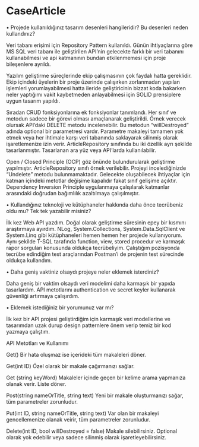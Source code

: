 # CaseArticle

•	Projede kullanıldığınız tasarım desenleri hangileridir? Bu desenleri neden kullandınız?

Veri tabanı erişimi için Repository Pattern kullanıldı. Günün ihtiyaçlarına göre MS SQL veri tabanı ile geliştirilen API’nin gelecekte farklı bir veri tabanını kullanabilmesi ve api katmanının bundan etkilenmemesi için proje bileşenlere ayrıldı.

Yazılım geliştirme süreçlerinde ekip çalışmasının çok faydalı hatta gereklidir. Ekip içindeki üyelerin bir proje üzerinde çalışırken zorlanmadan yapılan işlemleri yorumlayabilmesi hatta ileride geliştiricinin bizzat koda bakarken neler yaptığımı vakit kaybetmeden anlayabilmesi için SOLID prensiplere uygun tasarım yapıldı.

Sıradan CRUD fonksiyonlarına ek fonksiyonlar tanımlandı. Her sınıf ve metodun sadece bir görevi olması amaçlanarak geliştirildi. Örnek verecek olursak API’daki DELETE metodu incelenebilir. Bu metodun “willDestroyed” adında optional bir parametresi vardır. Parametre makaleyi tamamen yok etmek veya her ihtimale karşı veri tabanında saklayarak silinmiş olarak işaretlemenize izin verir. ArticleRepository sınıfında bu iki özellik ayrı şekilde tasarlanmıştır. Tasarlanan ara yüz veya API’larda kullanılabilir.

Open / Closed Principle (OCP) göz önünde bulundurularak geliştirme yapılmıştır. ArticleRepository sınıfı örnek verilebilir. Projeyi incelediğinizde “Undelete” metodu bulunmamaktadır. Gelecekte oluşabilecek ihtiyaçlar için katman içindeki metotlar değişime kapalıdır fakat sınıf gelişime açıktır.
Dependency Inversion Principle uygulanmaya çalışılarak katmanlar arasındaki doğrudan bağımlılık azaltılmaya çalışılmıştır.



•	Kullandığınız teknoloji ve kütüphaneler hakkında daha önce tecrübeniz oldu mu? Tek tek yazabilir misiniz?

İlk kez Web API yazdım. Doğal olarak geliştirme süresinin epey bir kısmını araştırmaya ayırdım. NLog, System.Collections, System.Data.SqlClient ve System.Linq gibi kütüphaneleri hemen hemen her projede kullanıyorum. Aynı şekilde T-SQL tarafında function, view, stored procedur ve karmaşık rapor sorguları konusunda oldukça tecrübeliyim. Çalıştığım pozisyonda tecrübe edindiğim test araçlarından Postman’i de projenin test sürecinde oldukça kullandım.



•	Daha geniş vaktiniz olsaydı projeye neler eklemek isterdiniz?

Daha geniş bir vaktim olsaydı veri modelimi daha karmaşık bir yapıda tasarlardım. API metotlarını authentication ve secret keyler kullanarak güvenliği artırmaya çalışırdım.



•	Eklemek istediğiniz bir yorumunuz var mı?

İlk kez bir API projesi geliştirdiğim için karmaşık veri modellerine ve tasarımdan uzak durup design patternlere önem verip temiz bir kod yazmaya çalıştım.



API Metotları ve Kullanımı


Get() Bir hata oluşmaz ise içerideki tüm makaleleri döner.

Get(int ID) Özel olarak bir makale çağırmanızı sağlar.

Get (string keyWord) Makaleler içinde geçen bir kelime arama yapmanıza olanak verir. Liste döner.

Post(string nameOrTitle, string text) Yeni bir makale oluşturmanızı sağar, tüm parametreler zorunludur.

Put(int ID, string nameOrTitle, string text) Var olan bir makaleyi gencellemenize olanak veirir, tüm parametreler zorunludur.

Delete(int ID, bool willDestroyed = false) Makale silebilirsiniz. Optional olarak yok edebilir veya sadece silinmiş olarak işaretleyebilirsiniz.
